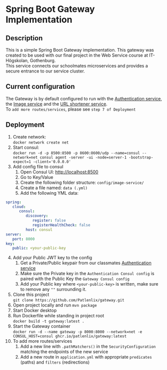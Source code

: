 # Spring Boot Gateway Implementation

## Description

This is a simple Spring Boot Gateway implementation. This gateway was created to be used with our final project in the Web Service course at IT-Högskolan, Gothenburg.</br>
This service connects our schoolmates microservices and provides a secure entrance to our service cluster.

## Current configuration
The Gateway is by default configured to run with the [Authentication service](https://github.com/fredrik-philippe-vimbayi/auth-microservice), the [Image service](https://github.com/Patlenlix/image-storage) and the [URL shortener service](https://github.com/DarkendHall/url_shortener).</br>
To `add more routes/services`, please see `step 7 of Deployment`

## Deployment

1. Create network:</br>
   `docker network create net`
2. Start consul:</br>
   `docker run -d -p 8500:8500 -p 8600:8600/udp --name=consul --network=net consul agent -server -ui -node=server-1 -bootstrap-expect=1 -client='0.0.0.0'`
3. Add config file to consul
   1. Open Consul UI: [http://localhost:8500](http://localhost:8500)
   2. Go to Key/Value
   3. Create the following folder structure: `config/image-service/`
   4. Create a file named: `data (.yml)`
   5. Add the following YML data:

```yaml
spring:
   cloud:
      consul:
         discovery:
            register: false
            registerHealthCheck: false
         host: consul
server:
   port: 8000
key:
   public: <your-public-key
``` 

4. Add your Public JWT key to the config
   1. Get a Private/Public keypair from our classmates [Authentication service](https://github.com/fredrik-philippe-vimbayi/auth-microservice)
   2. Make sure the Private key in the `Authentication Consul config` is paired with the Public Key the `Gateway Consul config`
   3. Add your Public key where `<your-public-key>` is written, make sure to remove any `""` surrounding it.
5. Clone this project</br>
   `git clone https://github.com/Patlenlix/gateway.git`
6. Open project locally and run `mvn package`
7. Start Docker desktop
8. Run Dockerfile while standing in project root</br>
   `docker build -t gateway:latest .`
9. Start the Gateway container</br>
   `docker run -d --name gateway -p 8000:8000 --network=net -e CONSUL_HOST=consul ghcr.io/patlenlix/gateway:latest`
10. To add more routes/services
    1. Add a new line with `.pathMatchers()` in the `SecurityConfiguration` matching the endpoints of the new service
    2. Add a new route in `application.yml` with appropriate `predicates` (paths) and `filters` (redirections)
